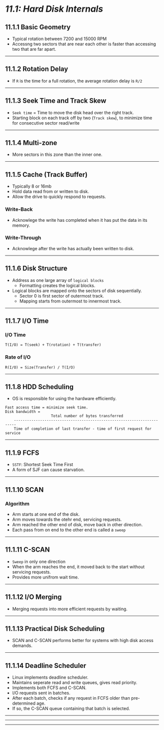 # _11.1: Hard Disk Internals_
## __11.1.1 Basic Geometry__
- Typical rotation between 7200 and 15000 RPM
- Accessng two sectors that are near each other is faster than accessing two that are far apart.
--------------------------------------------------
## __11.1.2 Rotation Delay__
- If `R` is the time for a full rotation, the average rotation delay is `R/2`
--------------------------------------------------
## __11.1.3 Seek Time and Track Skew__
- `Seek time` = Time to move the disk head over the right track.
- Starting block on each track off by two (`Track skew`), to minimize time for consecutive sector read/write
--------------------------------------------------
## __11.1.4 Multi-zone__
- More sectors in this zone than the inner one.
--------------------------------------------------
## __11.1.5 Cache (Track Buffer)__
- Typically 8 or 16mb
- Hold data read from or written to disk.
- Allow the drive to quickly respond to requests.
### Write-Back
- Acknowlege the write has completed when it has put the data in its memory.

### Write-Through
- Acknowlege after the write has actually been written to disk.

--------------------------------------------------
## __11.1.6 Disk Structure__
- Address as one large array of `logical blocks`
    - Formatting creates the logical blocks.
- Logical blocks are mapped onto the sectors of disk sequentially.
    - Sector 0 is first sector of outermost track.
    - Mapping starts from outermost to innermost track.
--------------------------------------------------
## __11.1.7 I/O Time__
### I/O Time
`T(I/O) = T(seek) + T(rotation) + T(transfer)`

### Rate of I/O
`R(I/O) = Size(Transfer) / T(I/O)`

--------------------------------------------------
## __11.1.8 HDD Scheduling__
- OS is responsible for using the hardware efficiently.
```
Fast access time = minimize seek time.
Disk bandwidth = 
                     Total number of bytes transferred
    -----------------------------------------------------------------------
    Time of completion of last transfer - time of first request for service
```
--------------------------------------------------
## __11.1.9 FCFS__
- `SSTF`: Shortest Seek Time First
- A form of SJF can cause starvation.
--------------------------------------------------
## __11.1.10 SCAN__
### Algorithm
- Arm starts at one end of the disk.
- Arm moves towards the otehr end, servicing requests.
- Arm reached the other end of disk, move back in other direction.
- Each pass from on end to the other end is called a `sweep`
--------------------------------------------------
## __11.1.11 C-SCAN__
- `Sweep` in only one direction
- When the arm reaches the end, it moved back to the start without servicing requests.
- Provides more unifrom wait time.
--------------------------------------------------
## __11.1.12 I/O Merging__
- Merging requests into more efficient requests by waiting.
--------------------------------------------------
## __11.1.13 Practical Disk Scheduling__
- SCAN and C-SCAN performs better for systems with high disk access demands.
--------------------------------------------------
## __11.1.14 Deadline Scheduler__
- Linux implements deadline scheduler.
- Maintains seperate read and write queues, gives read priority.
- Implements both FCFS and C-SCAN.
- I/O requests sent in batches.
- After each batch, checks if any request in FCFS older than  pre-determined age.
- If so, the C-SCAN queue containing that batch is selected.
--------------------------------------------------
--------------------------------------------------
--------------------------------------------------